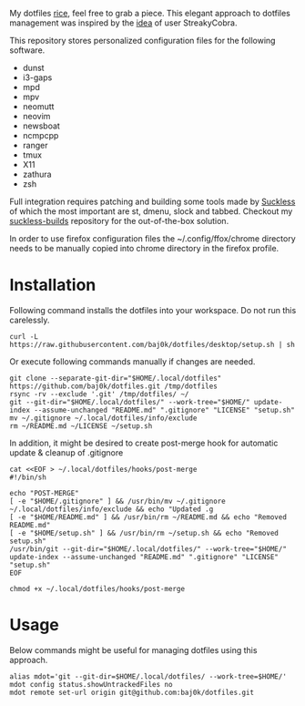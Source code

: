 My dotfiles [rice](https://www.urbandictionary.com/define.php?term=ricer), feel free to grab a piece.
This elegant approach to dotfiles management was inspired by the [idea](https://news.ycombinator.com/item?id=11071754) of user StreakyCobra.

This repository stores personalized configuration files for the following software.
- dunst
- i3-gaps
- mpd
- mpv
- neomutt
- neovim
- newsboat
- ncmpcpp
- ranger
- tmux
- X11
- zathura
- zsh

Full integration requires patching and building some tools made by [Suckless](https://suckless.org) of which the most important are st, dmenu, slock and tabbed.
Checkout my [suckless-builds](https://github.com/baj0k/suckless-builds) repository for the out-of-the-box solution.

In order to use firefox configuration files the ~/.config/ffox/chrome directory needs to be manually copied into chrome directory in the firefox profile.

# Installation
Following command installs the dotfiles into your workspace. Do not run this carelessly.
```
curl -L https://raw.githubusercontent.com/baj0k/dotfiles/desktop/setup.sh | sh
```
Or execute following commands manually if changes are needed.
```
git clone --separate-git-dir="$HOME/.local/dotfiles" https://github.com/baj0k/dotfiles.git /tmp/dotfiles
rsync -rv --exclude '.git' /tmp/dotfiles/ ~/
git --git-dir="$HOME/.local/dotfiles/" --work-tree="$HOME/" update-index --assume-unchanged "README.md" ".gitignore" "LICENSE" "setup.sh"
mv ~/.gitignore ~/.local/dotfiles/info/exclude
rm ~/README.md ~/LICENSE ~/setup.sh
```
In addition, it might be desired to create post-merge hook for automatic update & cleanup of .gitignore
```
cat <<EOF > ~/.local/dotfiles/hooks/post-merge
#!/bin/sh

echo "POST-MERGE"
[ -e "$HOME/.gitignore" ] && /usr/bin/mv ~/.gitignore ~/.local/dotfiles/info/exclude && echo "Updated .g
[ -e "$HOME/README.md" ] && /usr/bin/rm ~/README.md && echo "Removed README.md"
[ -e "$HOME/setup.sh" ] && /usr/bin/rm ~/setup.sh && echo "Removed setup.sh"
/usr/bin/git --git-dir="$HOME/.local/dotfiles/" --work-tree="$HOME/" update-index --assume-unchanged "README.md" ".gitignore" "LICENSE" "setup.sh"
EOF

chmod +x ~/.local/dotfiles/hooks/post-merge
```
# Usage
Below commands might be useful for managing dotfiles using this approach. 
```
alias mdot='git --git-dir=$HOME/.local/dotfiles/ --work-tree=$HOME/'
mdot config status.showUntrackedFiles no
mdot remote set-url origin git@github.com:baj0k/dotfiles.git
```

